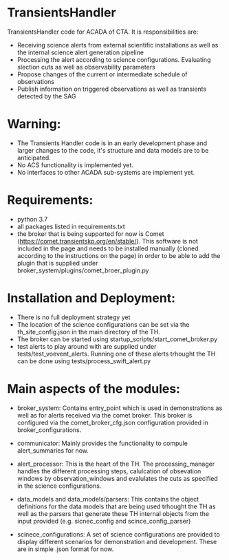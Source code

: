 # TransientsHandler
TransientsHandler code for ACADA of CTA.
It is responsibilities are:
- Receiving science alerts from external scientific installations as well as the internal science alert generation pipeline
- Processing the alert according to science configurations. Evaluating slection cuts as well as observability parameters
- Propose changes of the current or intermediate schedule of observations
- Publish information on triggered observations as well as transients detected by the SAG

# Warning:
- The Transients Handler code is in an early development phase and larger changes to the code, it's structure and data models are to be anticipated.
- No ACS functionality is implemented yet.
- No interfaces to other ACADA sub-systems are implement yet.

# Requirements:
- python 3.7
- all packages listed in requirements.txt
- the broker that is being supported for now is Comet (https://comet.transientskp.org/en/stable/). This software is not included in the page and needs to be installed manually (cloned according to the instructions on the page) in order to be able to add the plugin that is supplied under broker_system/plugins/comet_broer_plugin.py


# Installation and Deployment:
- There is no full deployment strategy yet
- The location of the science configurations can be set via the th_site_config.json in the main directory of the TH.
- The broker can be started using startup_scripts/start_comet_broker.py
- test alerts to play around with are supplied under tests/test_voevent_alerts. Running one of these alerts trhought the TH can be done using tests/process_swift_alert.py


# Main aspects of the modules:
- broker_system:
	Contains entry_point which is used in demonstrations as well as for alerts received via the comet broker. This broker is configured via the comet_broker_cfg.json configuration provided in broker_configurations.

- communicator:
	Mainly provides the functionality to compule alert_summaries for now.

- alert_processor:
	This is the heart of the TH. The processing_manager handles the different processing steps, calulcation of obsevation windows by observation_windows and evalulates the cuts as specified in the science configurations.

- data_models and data_models/parsers:
	This contains the object definitions for the data models that are being used trhought the TH as well as the parsers that generate these TH internal objects from the input provided (e.g. sicnec_config and scince_config_parser)

- scinece_configurations:
	A set of science configurations are provided to display different scenarios for demonstration and development. These are in simple .json format for now.
